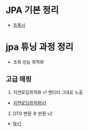 # JPA 기본 정리 
- [프록시](https://github.com/yunhwane/jpa-querydsl/blob/main/proxy.md)


# jpa 튜닝 과정 정리 
- 조회 성능 최적화 

## 고급 매핑
1. 지연로딩최적화 v1 엔티티 그대로 노출
- [지연로딩최적화V1](https://github.com/yunhwane/jpa-querydsl/blob/main/%EC%A7%80%EC%97%B0%EB%A1%9C%EB%94%A9_%EC%A1%B0%ED%9A%8C%EC%84%B1%EB%8A%A5%EC%B5%9C%EC%A0%81%ED%99%94V1.md)

2. DTO 변환 후 반환 v2 
- [N+1](https://github.com/yunhwane/jpa-querydsl/blob/main/N%2B1%EB%AC%B8%EC%A0%9C.md)
